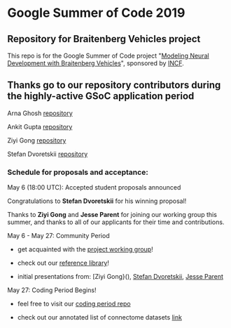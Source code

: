 # Google Summer of Code 2019
## Repository for Braitenberg Vehicles project  

This repo is for the Google Summer of Code project "[Modeling Neural Development with Braitenberg Vehicles](https://neurostars.org/t/gsoc-project-idea-15-modeling-neural-development-with-braitenberg-vehicles/3385)", sponsored by [INCF](https://www.incf.org/).  

## Thanks go to our repository contributors during the highly-active GSoC application period  

Arna Ghosh   [repository](https://github.com/Orthogonal-Research-Lab/Braitenberg-vehicle-sim)  

Ankit Gupta   [repository](https://github.com/Orthogonal-Research-Lab/Simulations-of-Braitenberg-Vehicles)  

Ziyi Gong   [repository](https://github.com/Orthogonal-Research-Lab/Modeling-Neural-Development-with-Multisensory-Braitenberg-Vehicles)  

Stefan Dvoretskii   [repository](https://github.com/Orthogonal-Research-Lab/Braitenberg-Vehicles)  

### Schedule for proposals and acceptance:  
May 6 (18:00 UTC):	Accepted student proposals announced

Congratulations to **Stefan Dvoretskii** for his winning proposal!

Thanks to **Ziyi Gong** and **Jesse Parent** for joining our working group this summer, and thanks to all of our applicants for their time and contributions.

May 6 - May 27: Community Period

* get acquainted with the [project working group](https://orthogonal-research.slack.com/messages/CJFFQ74SG/)!

* check out our [reference library](https://nam05.safelinks.protection.outlook.com/?url=https%3A%2F%2Fln.sync.com%2Fdl%2Fada91a4b0%2F2mxtb4ye-p98fttgr-bfbe9jgb-2jnmwsz2&data=02%7C01%7CZIG9%40pitt.edu%7C2833b388372148497bde08d6b4674e89%7C9ef9f489e0a04eeb87cc3a526112fd0d%7C1%7C0%7C636894753147560206&sdata=TQ33JBZkZ264NxKhPCdMhpVqwvhGmjFejh6oUYgOkfg%3D&reserved=0)!

* initial presentations from: [Ziyi Gong}(), [Stefan Dvoretskii](), [Jesse Parent]()  

May 27: Coding Period Begins!  

* feel free to visit our [coding period repo](https://github.com/Orthogonal-Research-Lab/GSoC-Braitenberg-Vehicles)  

* check out our annotated list of connectome datasets [link](https://github.com/Orthogonal-Research-Lab/GSoC-Braitenberg-Vehicles/tree/master/Connectome%20Datasets)
